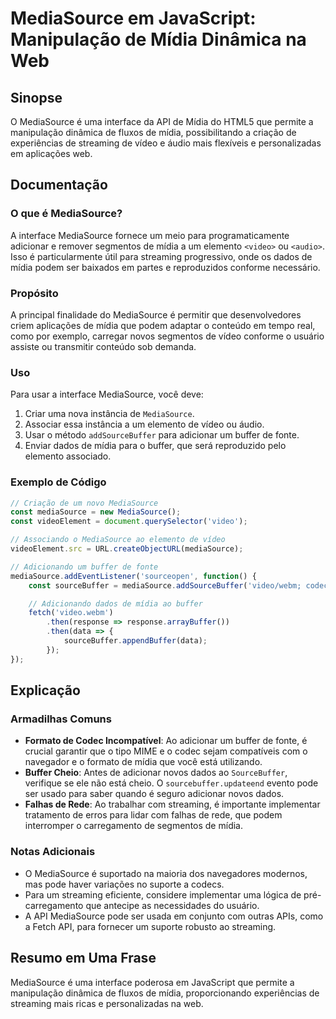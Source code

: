 <!--
Meta Description: # MediaSource em JavaScript: Manipulação de Mídia Dinâmica na Web ## Sinopse O MediaSource é uma interface da API de Mídia do HTML5 que permite a mani...
Meta Keywords: mediasource, mídia, que, para, streaming
-->

# MediaSource em JavaScript: Manipulação de Mídia Dinâmica na Web

## Sinopse
O MediaSource é uma interface da API de Mídia do HTML5 que permite a manipulação dinâmica de fluxos de mídia, possibilitando a criação de experiências de streaming de vídeo e áudio mais flexíveis e personalizadas em aplicações web.

## Documentação

### O que é MediaSource?
A interface MediaSource fornece um meio para programaticamente adicionar e remover segmentos de mídia a um elemento `<video>` ou `<audio>`. Isso é particularmente útil para streaming progressivo, onde os dados de mídia podem ser baixados em partes e reproduzidos conforme necessário.

### Propósito
A principal finalidade do MediaSource é permitir que desenvolvedores criem aplicações de mídia que podem adaptar o conteúdo em tempo real, como por exemplo, carregar novos segmentos de vídeo conforme o usuário assiste ou transmitir conteúdo sob demanda.

### Uso
Para usar a interface MediaSource, você deve:
1. Criar uma nova instância de `MediaSource`.
2. Associar essa instância a um elemento de vídeo ou áudio.
3. Usar o método `addSourceBuffer` para adicionar um buffer de fonte.
4. Enviar dados de mídia para o buffer, que será reproduzido pelo elemento associado.

### Exemplo de Código
```javascript
// Criação de um novo MediaSource
const mediaSource = new MediaSource();
const videoElement = document.querySelector('video');

// Associando o MediaSource ao elemento de vídeo
videoElement.src = URL.createObjectURL(mediaSource);

// Adicionando um buffer de fonte
mediaSource.addEventListener('sourceopen', function() {
    const sourceBuffer = mediaSource.addSourceBuffer('video/webm; codecs="vorbis, vp8"');

    // Adicionando dados de mídia ao buffer
    fetch('video.webm')
        .then(response => response.arrayBuffer())
        .then(data => {
            sourceBuffer.appendBuffer(data);
        });
});
```

## Explicação
### Armadilhas Comuns
- **Formato de Codec Incompatível**: Ao adicionar um buffer de fonte, é crucial garantir que o tipo MIME e o codec sejam compatíveis com o navegador e o formato de mídia que você está utilizando.
- **Buffer Cheio**: Antes de adicionar novos dados ao `SourceBuffer`, verifique se ele não está cheio. O `sourcebuffer.updateend` evento pode ser usado para saber quando é seguro adicionar novos dados.
- **Falhas de Rede**: Ao trabalhar com streaming, é importante implementar tratamento de erros para lidar com falhas de rede, que podem interromper o carregamento de segmentos de mídia.

### Notas Adicionais
- O MediaSource é suportado na maioria dos navegadores modernos, mas pode haver variações no suporte a codecs.
- Para um streaming eficiente, considere implementar uma lógica de pré-carregamento que antecipe as necessidades do usuário.
- A API MediaSource pode ser usada em conjunto com outras APIs, como a Fetch API, para fornecer um suporte robusto ao streaming.

## Resumo em Uma Frase
MediaSource é uma interface poderosa em JavaScript que permite a manipulação dinâmica de fluxos de mídia, proporcionando experiências de streaming mais ricas e personalizadas na web.
